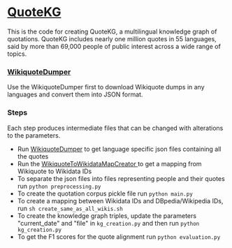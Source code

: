 # [QuoteKG](http://quotekg.l3s.uni-hannover.de)

This is the code for creating QuoteKG, a multilingual knowledge graph of quotations. QuoteKG includes nearly one million quotes in 55 languages, said by more than 69,000 people of public interest across a wide range of topics.

### [WikiquoteDumper](https://github.com/sgottsch/WikiquoteDumper)
Use the WikiquoteDumper first to download Wikiquote dumps in any languages and convert them into JSON format.

### Steps
Each step produces intermediate files that can be changed with alterations to the parameters.
<!-- #### Getting the initial data  --> 
<!-- #### Preprocessing  --> 
<!-- #### Evaluation  --> 
<!-- #### Alignment  --> 
<!-- #### Knowledge Graph creation  -->
* Run [WikiquoteDumper](https://github.com/sgottsch/WikiquoteDumper) to get language specific json files containing all the quotes
* Run the [WikiquoteToWikidataMapCreator ](https://github.com/sgottsch/WikiquoteDumper/blob/main/src/de/l3s/cleopatra/quotekg/data/WikiquoteToWikidataMapCreator.java) to get a mapping from Wikiquote to Wikidata IDs
* To separate the json files into files representing people and their quotes run ```python preprocessing.py``` 
* To create the quotation corpus pickle file run ```python main.py```
* To create a mapping between Wikidata IDs and DBpedia/Wikipedia IDs, run ```sh create_same_as_all_wikis.sh```
* To create the knowledge graph triples, update the parameters "current_date" and "file" in ```kg_creation.py``` and then run ```python kg_creation.py``` 
* To get the F1 scores for the quote alignment run ```python evaluation.py```
